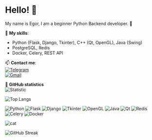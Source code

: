 # Hello! 👋

My name is Egor, I am a beginner Python Backend developer. 🐍  

📌 **My skills**:  
- Python (Flask, Django, Tkinter), C++ (Qt, OpenGL), Java (Swing)  
- PostgreSQL, Redis  
- Docker, Celery, REST API  

📫 **Contact me**:  
[![Telegram](https://img.shields.io/badge/-Telegram-blue?style=flat&logo=telegram)](https://t.me/Francuzik_1)  
[![Gmail](https://img.shields.io/badge/-Gmail-red?style=flat&logo=gmail)](mailto:egor.mrz04@gmail.com)  

🚀 **GitHub statistics**  
![Statistic](https://github-readme-stats.vercel.app/api?username=egor-morozik&show_icons=true&theme=radical)

![Top Langs](https://github-readme-stats.vercel.app/api/top-langs/?username=egor-morozik&layout=compact&theme=radical)

![Python](https://img.shields.io/badge/Python-3776AB?style=for-the-badge&logo=python&logoColor=white)
![Flask](https://img.shields.io/badge/Flask-000000?style=for-the-badge&logo=flask&logoColor=white)
![Django](https://img.shields.io/badge/Django-092E20?style=for-the-badge&logo=django&logoColor=white)
![Tkinter](https://img.shields.io/badge/Tkinter-000000?style=for-the-badge&logo=python&logoColor=white)
![OpenGL](https://img.shields.io/badge/OpenGL-FF0000?style=for-the-badge&logo=opengl&logoColor=white)
![Java](https://img.shields.io/badge/Java-007396?style=for-the-badge&logo=java&logoColor=white)
![Qt](https://img.shields.io/badge/Qt-41CD52?style=for-the-badge&logo=qt&logoColor=white)
![Redis](https://img.shields.io/badge/Redis-DC382D?style=for-the-badge&logo=redis&logoColor=white)
![Celery](https://img.shields.io/badge/Celery-3786A0?style=for-the-badge&logo=celery&logoColor=white)
![Docker](https://img.shields.io/badge/Docker-2496ED?style=for-the-badge&logo=docker&logoColor=white)

![cat](https://c.tenor.com/qJ5evVs-_uUAAAAC/coding.gif)

![GitHub Streak](https://streak-stats.demolab.com/?user=egor-morozik&theme=radical)
